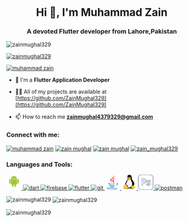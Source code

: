 <h1 align="center">Hi 👋, I'm Muhammad Zain</h1>
<h3 align="center">A devoted Flutter developer from Lahore,Pakistan</h3>

<p align="left"> <img src="https://komarev.com/ghpvc/?username=zainmughal329&label=Profile%20views&color=0e75b6&style=flat" alt="zainmughal329" /> </p>

<p align="left"> <a href="https://github.com/ryo-ma/github-profile-trophy"><img src="https://github-profile-trophy.vercel.app/?username=zainmughal329" alt="zainmughal329" /></a> </p>

<p align="left"> <a href="https://twitter.com/muhammad zain" target="blank"><img src="https://img.shields.io/twitter/follow/muhammad zain?logo=twitter&style=for-the-badge" alt="muhammad zain" /></a> </p>

- 🌱 I'm a **Flutter Application Developer**

- 👨‍💻 All of my projects are available at [https://github.com/ZainMughal329](https://github.com/ZainMughal329)

- 📫 How to reach me **zainmughal4379329@gmail.com**

<h3 align="left">Connect with me:</h3>
<p align="left">
<a href="https://twitter.com/muhammad zain" target="blank"><img align="center" src="https://raw.githubusercontent.com/rahuldkjain/github-profile-readme-generator/master/src/images/icons/Social/twitter.svg" alt="muhammad zain" height="30" width="40" /></a>
<a href="https://stackoverflow.com/users/zain mughal" target="blank"><img align="center" src="https://raw.githubusercontent.com/rahuldkjain/github-profile-readme-generator/master/src/images/icons/Social/stack-overflow.svg" alt="zain mughal" height="30" width="40" /></a>
<a href="https://fb.com/zain mughal" target="blank"><img align="center" src="https://raw.githubusercontent.com/rahuldkjain/github-profile-readme-generator/master/src/images/icons/Social/facebook.svg" alt="zain mughal" height="30" width="40" /></a>
<a href="https://instagram.com/zain_mughal329" target="blank"><img align="center" src="https://raw.githubusercontent.com/rahuldkjain/github-profile-readme-generator/master/src/images/icons/Social/instagram.svg" alt="zain_mughal329" height="30" width="40" /></a>
</p>

<h3 align="left">Languages and Tools:</h3>
<p align="left"> <a href="https://developer.android.com" target="_blank" rel="noreferrer"> <img src="https://raw.githubusercontent.com/devicons/devicon/master/icons/android/android-original-wordmark.svg" alt="android" width="40" height="40"/> </a> <a href="https://dart.dev" target="_blank" rel="noreferrer"> <img src="https://www.vectorlogo.zone/logos/dartlang/dartlang-icon.svg" alt="dart" width="40" height="40"/> </a> <a href="https://firebase.google.com/" target="_blank" rel="noreferrer"> <img src="https://www.vectorlogo.zone/logos/firebase/firebase-icon.svg" alt="firebase" width="40" height="40"/> </a> <a href="https://flutter.dev" target="_blank" rel="noreferrer"> <img src="https://www.vectorlogo.zone/logos/flutterio/flutterio-icon.svg" alt="flutter" width="40" height="40"/> </a> <a href="https://git-scm.com/" target="_blank" rel="noreferrer"> <img src="https://www.vectorlogo.zone/logos/git-scm/git-scm-icon.svg" alt="git" width="40" height="40"/> </a> <a href="https://www.java.com" target="_blank" rel="noreferrer"> <img src="https://raw.githubusercontent.com/devicons/devicon/master/icons/java/java-original.svg" alt="java" width="40" height="40"/> </a> <a href="https://www.linux.org/" target="_blank" rel="noreferrer"> <img src="https://raw.githubusercontent.com/devicons/devicon/master/icons/linux/linux-original.svg" alt="linux" width="40" height="40"/> </a> <a href="https://www.photoshop.com/en" target="_blank" rel="noreferrer"> <img src="https://raw.githubusercontent.com/devicons/devicon/master/icons/photoshop/photoshop-line.svg" alt="photoshop" width="40" height="40"/> </a> <a href="https://postman.com" target="_blank" rel="noreferrer"> <img src="https://www.vectorlogo.zone/logos/getpostman/getpostman-icon.svg" alt="postman" width="40" height="40"/> </a> </p>

<p><img align="left" src="https://github-readme-stats.vercel.app/api/top-langs?username=zainmughal329&show_icons=true&locale=en&layout=compact" alt="zainmughal329" /></p>

<p>&nbsp;<img align="center" src="https://github-readme-stats.vercel.app/api?username=zainmughal329&show_icons=true&locale=en" alt="zainmughal329" /></p>

<p><img align="center" src="https://github-readme-streak-stats.herokuapp.com/?user=zainmughal329&" alt="zainmughal329" /></p>
